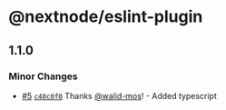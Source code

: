 # @nextnode/eslint-plugin

## 1.1.0

### Minor Changes

- [#5](https://github.com/NextNodeSolutions/packages_eslint-plugin/pull/5) [`c40c0f0`](https://github.com/NextNodeSolutions/packages_eslint-plugin/commit/c40c0f024ea8a0d8feba0780b67ec2d7b7a8ef55) Thanks [@walid-mos](https://github.com/walid-mos)! - Added typescript
